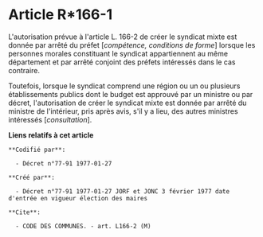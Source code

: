 # Article R*166-1

L'autorisation prévue à l'article L. 166-2 de créer le syndicat mixte est donnée par arrêté du préfet [*compétence,
conditions de forme*] lorsque les personnes morales constituant le syndicat appartiennent au même département et par arrêté
conjoint des préfets intéressés dans le cas contraire.

Toutefois, lorsque le syndicat comprend une région ou un ou plusieurs établissements publics dont le budget est approuvé par
un ministre ou par décret, l'autorisation de créer le syndicat mixte est donnée par arrêté du ministre de l'intérieur, pris
après avis, s'il y a lieu, des autres ministres intéressés [*consultation*].

**Liens relatifs à cet article**

	**Codifié par**:

	  - Décret n°77-91 1977-01-27

	**Créé par**:

	  - Décret n°77-91 1977-01-27 JORF et JONC 3 février 1977 date d'entrée en vigueur élection des maires

	**Cite**:

	  - CODE DES COMMUNES. - art. L166-2 (M)
